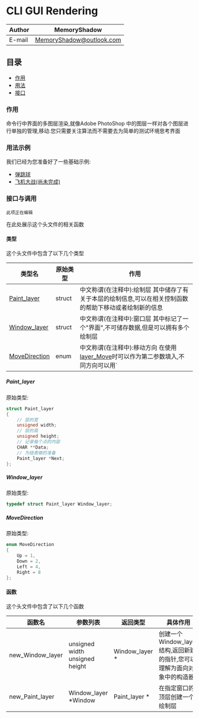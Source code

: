 # CLI GUI Rendering

|Author|MemoryShadow|
|---|---
|E-mail|MemoryShadow@outlook.com|

## 目录

* [作用](#作用 "点击前往")
* [用法](#用法示例 "点击前往")
* [接口](#接口与调用 "点击前往")

### 作用

命令行中界面的多图层渲染,就像Adobe PhotoShop 中的图层一样对各个图层进行单独的管理,移动.您只需要关注算法而不需要去为简单的测试环境思考界面

### 用法示例

我们已经为您准备好了一些基础示例:

* [弹跳球](./Bouncing%20ball.cpp "点击前往")
* [飞机大战(尚未完成)](./Airplane%20war.cpp "点击前往")

### 接口与调用

`此项正在编辑`

在此处展示这个头文件的相关函数

#### 类型

这个头文件中包含了以下几个类型

|类型名|原始类型|作用|
|---|---|---|
|[Paint_layer](#Paint_layer "点击前往")|struct|中文称谓(在注释中):绘制层 其中储存了有关于本层的绘制信息,可以在相关控制函数的帮助下移动或者绘制新的信息|
|[Window_layer](#Window_layer "点击前往")|struct|中文称谓(在注释中):窗口层 其中标记了一个"界面",不可储存数据,但是可以拥有多个绘制层|
|[MoveDirection](#MoveDirection "点击前往")|enum|中文称谓(在注释中):移动方向 在使用[layer_Move](#layer_Move "点击前往")时可以作为第二参数填入,不同方向可以用`|`符号进行隔开同时提交|

##### Paint_layer

原始类型:

```C
struct Paint_layer
{
    // 层的宽
    unsigned width;
    // 层的高
    unsigned height;
    // 记录每个点的内容
    CHAR **Data;
    // 为链表做的准备
    Paint_layer *Next;
};
```

##### Window_layer

原始类型:

```C
typedef struct Paint_layer Window_layer;
```

##### MoveDirection

原始类型:

```C
enum MoveDirection
{
    Up = 1,
    Down = 2,
    Left = 4,
    Right = 8
};
```

#### 函数

这个头文件中包含了以下几个函数

|函数名|参数列表|返回类型|具体作用|使用示例|
|---|---|---|---|---|
|new_Window_layer|unsigned width<br />unsigned height|Window_layer *|创建一个Window_layer结构,返回新建的指针,您可以理解为面向对象中的构造器|`Window_layer *main_layer = new_Window_layer(20, 15);`|
|new_Paint_layer|Window_layer *Window|Paint_layer *|在指定窗口的顶层创建一个绘制层|` Paint_layer *edge_layer = new_Paint_layer(main_layer);`|
